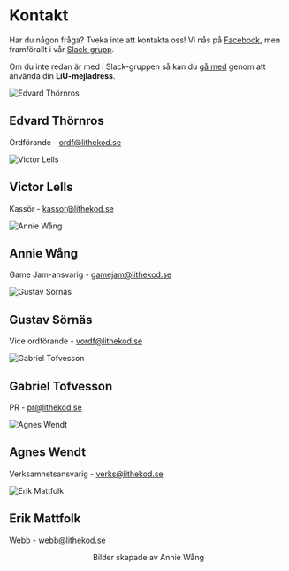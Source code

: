# Kontakt

Har du någon fråga? Tveka inte att kontakta oss!
Vi nås på [Facebook](https://www.facebook.com/LitheKod/),
men framförallt i vår [Slack-grupp](https://lithe-kod.slack.com/).

Om du inte redan är med i Slack-gruppen så kan du
[gå med](https://lithe-kod.slack.com/signup) genom att använda din **LiU-mejladress**.

<!--Vi har meetups **varje tisdag** i café java kl 17.00. Kom förbi så bjuder vi på fika!-->

<div id="card-container">
	<div class="profile-card">
		<img src="/static/img/edvard_christmas.png" alt="Edvard Thörnros">
		<h2>Edvard Thörnros</h2>
		<p>Ordförande - <a href="mailto:ordf@lithekod.se">ordf@lithekod.se</a></p>
	</div>
	<div class="profile-card">
		<img src="/static/img/victor_christmas.png" alt="Victor Lells">
		<h2>Victor Lells</h2>
		<p>Kassör - <a href="mailto:kassor@lithekod.se">kassor@lithekod.se</a></p>
	</div>
	<div class="profile-card">
		<img src="/static/img/annie_christmas.png" alt="Annie Wång">
		<h2>Annie Wång</h2>
		<p>Game Jam-ansvarig - <a href="mailto:gamejam@lithekod.se">gamejam@lithekod.se</a></p>
	</div>
	<div class="profile-card">
		<img src="/static/img/gustav_christmas.png" alt="Gustav Sörnäs">
		<h2>Gustav Sörnäs</h2>
		<p>Vice ordförande - <a href="mailto:vordf@lithekod.se">vordf@lithekod.se</a></p>
	</div>
	<div class="profile-card">
		<img src="/static/img/gabriel_christmas.png" alt="Gabriel Tofvesson">
		<h2>Gabriel Tofvesson</h2>
		<p>PR - <a href="mailto:pr@lithekod.se">pr@lithekod.se</a></p>
	</div>
	<div class="profile-card">
		<img src="/static/img/agnes_christmas.png" alt="Agnes Wendt">
		<h2>Agnes Wendt</h2>
		<p>Verksamhetsansvarig - <a href="mailto:verks@lithekod.se">verks@lithekod.se</a></p>
	</div>
	<div class="profile-card">
		<img src="/static/img/erik_christmas.png" alt="Erik Mattfolk">
		<h2>Erik Mattfolk</h2>
		<p>Webb - <a href="mailto:webb@lithekod.se">webb@lithekod.se</a></p>
	</div>
</div>

<p style="text-align: center;">Bilder skapade av Annie Wång</p>
